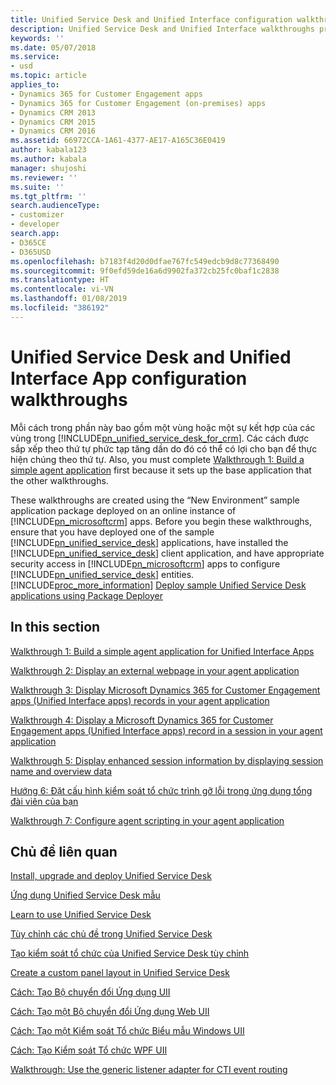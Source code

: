 ```yaml
---
title: Unified Service Desk and Unified Interface configuration walkthroughs | MicrosoftDocs
description: Unified Service Desk and Unified Interface walkthroughs provide you a step-by-step tutorial on configuring an agent application from scratch and progressively add features.
keywords: ''
ms.date: 05/07/2018
ms.service:
- usd
ms.topic: article
applies_to:
- Dynamics 365 for Customer Engagement apps
- Dynamics 365 for Customer Engagement (on-premises) apps
- Dynamics CRM 2013
- Dynamics CRM 2015
- Dynamics CRM 2016
ms.assetid: 66972CCA-1A61-4377-AE17-A165C36E0419
author: kabala123
ms.author: kabala
manager: shujoshi
ms.reviewer: ''
ms.suite: ''
ms.tgt_pltfrm: ''
search.audienceType:
- customizer
- developer
search.app:
- D365CE
- D365USD
ms.openlocfilehash: b7183f4d20d0dfae767fc549edcb9d8c77368490
ms.sourcegitcommit: 9f0efd59de16a6d9902fa372cb25fc0baf1c2838
ms.translationtype: HT
ms.contentlocale: vi-VN
ms.lasthandoff: 01/08/2019
ms.locfileid: "386192"
---
```

# <a name="unified-service-desk-and-unified-interface-app-configuration-walkthroughs"></a>Unified Service Desk and Unified Interface App configuration walkthroughs
Mỗi cách trong phần này bao gồm một vùng hoặc một sự kết hợp của các vùng trong [!INCLUDE[pn_unified_service_desk_for_crm](../includes/pn-unified-service-desk-for-crm.md)]. Các cách được sắp xếp theo thứ tự phức tạp tăng dần do đó có thể có lợi cho bạn để thực hiện chúng theo thứ tự. Also, you must complete [Walkthrough 1: Build a simple agent application](../unified-service-desk/walkthrough-1-build-a-simple-agent-application.md) first because it sets up the base application that the other walkthroughs.  
  
 These walkthroughs are created using the “New Environment” sample application package deployed on an online instance of [!INCLUDE[pn_microsoftcrm](../includes/pn-microsoftcrm.md)] apps. Before you begin these walkthroughs, ensure that you have deployed one of the sample [!INCLUDE[pn_unified_service_desk](../includes/pn-unified-service-desk.md)] applications, have installed the [!INCLUDE[pn_unified_service_desk](../includes/pn-unified-service-desk.md)] client application, and have appropriate security access in [!INCLUDE[pn_microsoftcrm](../includes/pn-microsoftcrm.md)] apps to configure [!INCLUDE[pn_unified_service_desk](../includes/pn-unified-service-desk.md)] entities. [!INCLUDE[proc_more_information](../includes/proc-more-information.md)] [Deploy sample Unified Service Desk applications using Package Deployer](/dynamics365/customer-engagement/admin/deploy-packages-using-package-deployer-windows-powershell)  
  
## <a name="in-this-section"></a>In this section

 [Walkthrough 1: Build a simple agent application for Unified Interface Apps](../unified-service-desk/walkthrough1-unified-interface-build-a-simple-agent-application.md)

 [Walkthrough 2: Display an external webpage in your agent application](../unified-service-desk/walkthrough2-unified-interface-display-an-external-webpage-in-your-agent-application.md)

 [Walkthrough 3: Display Microsoft Dynamics 365 for Customer Engagement apps (Unified Interface apps) records in your agent application](../unified-service-desk/walkthrough3-unified-interface-display-microsoft-dynamics-365-records-in-your-agent-application.md)

 [Walkthrough 4: Display a Microsoft Dynamics 365 for Customer Engagement apps (Unified Interface apps) record in a session in your agent application](../unified-service-desk/walkthrough4-unified-interface-display-dynamics-365-record-session-agent-application.md)

 [Walkthrough 5: Display enhanced session information by displaying session name and overview data](../unified-service-desk/walkthrough5-unified-interface-display-enhanced-session-information-displaying-session-name-overview-data.md)

 [Hướng 6: Đặt cấu hình kiểm soát tổ chức trình gỡ lỗi trong ứng dụng tổng đài viên của bạn](../unified-service-desk/walkthrough6-unified-interface-configure-debugger-hosted-control-agent-application.md)
 
 [Walkthrough 7: Configure agent scripting in your agent application](../unified-service-desk/walkthrough7-unified-interface-configure-agent-scripting-agent-application.md)


## <a name="related-topics"></a>Chủ đề liên quan  
 [Install, upgrade and deploy Unified Service Desk](../unified-service-desk/admin/install-upgrade-deploy-unified-service-desk.md)  
  
 [Ứng dụng Unified Service Desk mẫu](../unified-service-desk/admin/sample-unified-service-desk-applications.md )  
  
 [Learn to use Unified Service Desk](../unified-service-desk/learn-to-use-unified-service-desk.md)  
  
 [Tùy chỉnh các chủ đề trong Unified Service Desk](../unified-service-desk/customize-themes-in-unified-service-desk.md)
  
 [Tạo kiểm soát tổ chức của Unified Service Desk tùy chỉnh](../unified-service-desk/walkthrough-create-custom-hosted-control-for-unified-service-desk.md)  
  
 [Create a custom panel layout in Unified Service Desk](../unified-service-desk/create-custom-panel-layout.md)  
    
 [Cách: Tạo Bộ chuyển đổi Ứng dụng UII](../unified-service-desk/walkthrough-create-uii-application-adapter.md)  
  
 [Cách: Tạo một Bộ chuyển đổi Ứng dụng Web UII](../unified-service-desk/walkthrough-create-uii-web-application-adapter.md)  
  
 [Cách: Tạo một Kiểm soát Tổ chức Biểu mẫu Windows UII](../unified-service-desk/walkthrough-create-uii-windows-forms-hosted-control.md)  
  
 [Cách: Tạo Kiểm soát Tổ chức WPF UII](../unified-service-desk/walkthrough-create-uii-wpf-hosted-control.md)  
  
 [Walkthrough: Use the generic listener adapter for CTI event routing](../unified-service-desk/walkthrough-use-the-generic-listener-adapter-for-cti-event-routing.md)
